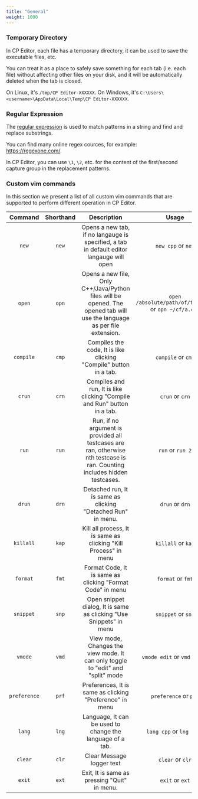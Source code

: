 ```yaml
---
title: "General"
weight: 1000
---
```


### Temporary Directory

In CP Editor, each file has a temporary directory, it can be used to save the executable files, etc.

You can treat it as a place to safely save something for each tab (i.e. each file) without affecting other files on your disk, and it will be automatically deleted when the tab is closed.

On Linux, it's `/tmp/CP Editor-XXXXXX`. On Windows, it's `C:\Users\<username>\AppData\Local\Temp\CP Editor-XXXXXX`.

### Regular Expression

The [regular expression](https://en.wikipedia.org/wiki/Regular_expression) is used to match patterns in a string and find and replace substrings.

You can find many online regex cources, for example: <https://regexone.com/>.

In CP Editor, you can use `\1`, `\2`, etc. for the content of the first/second capture group in the replacement patterns.

### Custom vim commands

In this section we present a list of all custom vim commands that are supported to perform different operation in CP Editor.

|    Command   | Shorthand |                                                        Description                                                        |                         Usage                         |
| :----------: | :-------: | :-----------------------------------------------------------------------------------------------------------------------: | :---------------------------------------------------: |
|     `new`    |   `new`   |                  Opens a new tab, if no langauge is specified, a tab in default editor langauge will open                 |                   `new cpp` or `new`                  |
|    `open`    |   `opn`   |  Opens a new file, Only C++/Java/Python files will be opened. The opened tab will use the language as per file extension. | `open /absolute/path/of/file.cpp` or `opn ~/cf/a.cpp` |
|   `compile`  |   `cmp`   |                             Compiles the code, It is like clicking "Compile" button in a tab.                             |                   `compile` or `cmp`                  |
|    `crun`    |   `crn`   |                          Compiles and run, It is like clicking "Compile and Run" button in a tab.                         |                    `crun` or `crn`                    |
|     `run`    |   `run`   | Run, if no argument is provided all testcases are ran, otherwise nth testcase is ran. Counting includes hidden testcases. |                    `run` or `run 2`                   |
|    `drun`    |   `drn`   |                                Detached run, It is same as clicking "Detached Run" in menu.                               |                    `drun` or `drn`                    |
|   `killall`  |   `kap`   |                              Kill all process, It is same as clicking "Kill Process" in menu                              |                   `killall` or `kap`                  |
|   `format`   |   `fmt`   |                                 Format Code, It is same as clicking "Format Code" in menu                                 |                   `format` or `fmt`                   |
|   `snippet`  |   `snp`   |                             Open snippet dialog, It is same as clicking "Use Snippets" in menu                            |                   `snippet` or `snp`                  |
|    `vmode`   |   `vmd`   |                      View mode, Changes the view mode. It can only toggle to "edit" and "split" mode                      |              `vmode edit` or `vmd split`              |
| `preference` |   `prf`   |                                  Preferences, It is same as clicking "Preference" in menu                                 |                 `preference` or `prf`                 |
|    `lang`    |   `lng`   |                                 Language, It can be used to change the language of a tab.                                 |                `lang cpp` or `lng java`               |
|    `clear`   |   `clr`   |                                                 Clear Message logger text                                                 |                    `clear` or `clr`                   |
|    `exit`    |   `ext`   |                                        Exit, It is same as pressing "Quit" in menu.                                       |                    `exit` or `ext`                    |
